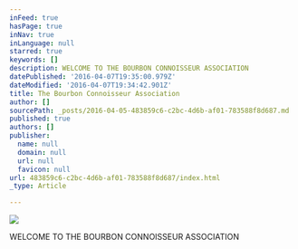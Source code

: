 ```yaml
---
inFeed: true
hasPage: true
inNav: true
inLanguage: null
starred: true
keywords: []
description: WELCOME TO THE BOURBON CONNOISSEUR ASSOCIATION
datePublished: '2016-04-07T19:35:00.979Z'
dateModified: '2016-04-07T19:34:42.901Z'
title: The Bourbon Connoisseur Association
author: []
sourcePath: _posts/2016-04-05-483859c6-c2bc-4d6b-af01-783588f8d687.md
published: true
authors: []
publisher:
  name: null
  domain: null
  url: null
  favicon: null
url: 483859c6-c2bc-4d6b-af01-783588f8d687/index.html
_type: Article

---
```

![](https://the-grid-user-content.s3-us-west-2.amazonaws.com/76935309-6cb6-4e5d-bf88-25478be49286.jpg)

WELCOME TO THE BOURBON CONNOISSEUR ASSOCIATION